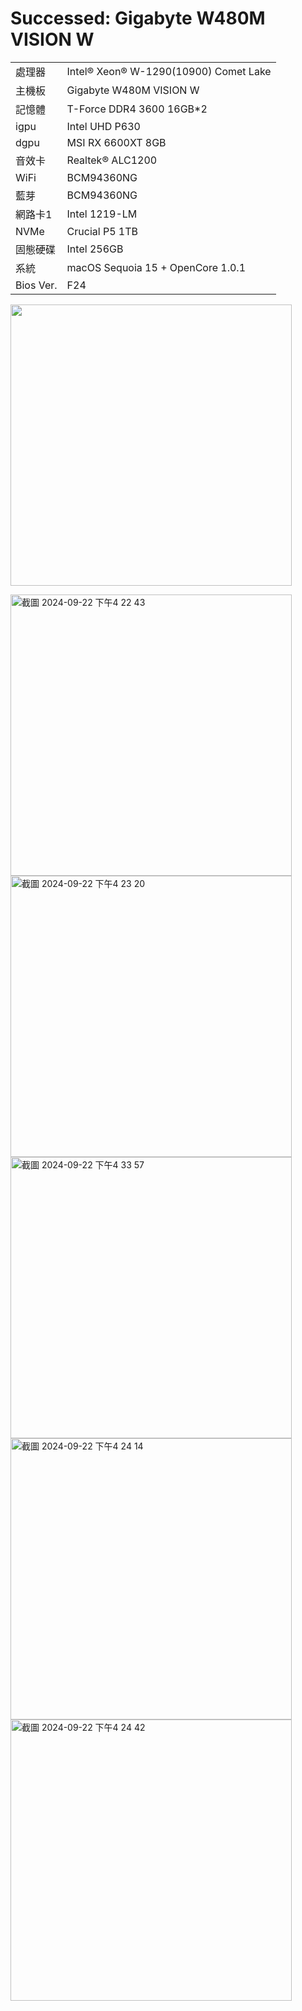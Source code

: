 # Successed: Gigabyte W480M VISION W

<table>
  <tr>
    <td>處理器</td><td>Intel® Xeon® W-1290(10900) Comet Lake</td>
  </tr>
  <tr>
    <td>主機板</td><td>Gigabyte W480M VISION W</td>
  </tr>
  <tr>  
    <td>記憶體</td><td>T-Force DDR4 3600 16GB*2</td>
  </tr>
  <tr>
    <td>igpu</td><td>Intel UHD P630</td>
  </tr>
  <tr>
    <td>dgpu</td><td>MSI RX 6600XT 8GB</td>
  </tr>
  <tr>
    <td>音效卡</td><td>Realtek® ALC1200</td>
  </tr>
  <tr>
    <td>WiFi</td><td>BCM94360NG</td>
  </tr>
  <tr>
    <td>藍芽</td><td>BCM94360NG</td>
  </tr>
  <tr>
    <td>網路卡1</td><td>Intel 1219-LM</td>
  </tr>
  <tr>  
    <td>NVMe</td><td>Crucial P5 1TB</td>
  </tr>
  <tr>  
    <td>固態硬碟</td><td>Intel 256GB</td>
  </tr>
  <tr>
    <td>系統</td><td>macOS Sequoia 15 + OpenCore 1.0.1</td>
  </tr>
  <tr>  
    <td>Bios Ver.</td><td>F24</td>
  </tr>
</table>

<img width="450" src="https://github.com/michelle0812/Gigabyte-W480M-Vision-W-Xeon-W1290-10900/assets/79300809/d6764383-3275-4a16-8467-4db5b56a740f">
<br>

<img width="450" alt="截圖 2024-09-22 下午4 22 43" src="https://github.com/user-attachments/assets/beb4ae3d-2696-4f09-995d-a16e6362dd66"><br>
<img width="450" alt="截圖 2024-09-22 下午4 23 20" src="https://github.com/user-attachments/assets/16ea17ca-cf25-46a5-a38b-410931feb6f3"><br>
<img width="450" alt="截圖 2024-09-22 下午4 33 57" src="https://github.com/user-attachments/assets/baf29fe4-c411-49dd-8e9d-582d1d87724d"><br>
<img width="450" alt="截圖 2024-09-22 下午4 24 14" src="https://github.com/user-attachments/assets/2eb8680c-0d22-4484-98be-239dc52ee765"><br>
<img width="450" alt="截圖 2024-09-22 下午4 24 42" src="https://github.com/user-attachments/assets/79a2ac41-42c5-4fd8-a35a-e51715263836"><br>


